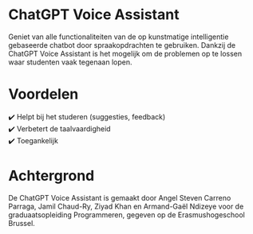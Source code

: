 # ChatGPT Voice Assistant
Geniet van alle functionaliteiten van de op kunstmatige intelligentie gebaseerde chatbot door spraakopdrachten te gebruiken. Dankzij de ChatGPT Voice Assistant is het mogelijk om de problemen op te lossen waar studenten vaak tegenaan lopen.

# Voordelen
✔️ Helpt bij het studeren (suggesties, feedback)<br>
✔️ Verbetert de taalvaardigheid<br>
✔️ Toegankelijk

# Achtergrond
De ChatGPT Voice Assistant is gemaakt door Angel Steven Carreno Parraga, Jamil Chaud-Ry, Ziyad Khan en Armand-Gaël Ndizeye voor de graduaatsopleiding Programmeren, gegeven op de Erasmushogeschool Brussel.
